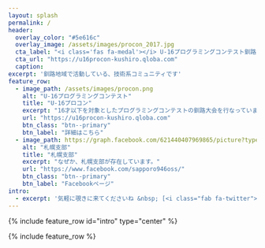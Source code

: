 ```yaml
---
layout: splash
permalink: /
header:
  overlay_color: "#5e616c"
  overlay_image: /assets/images/procon_2017.jpg
  cta_label: "<i class='fas fa-medal'></i> U-16プログラミングコンテスト釧路大会"
  cta_url: "https://u16procon-kushiro.qloba.com"
  caption:
excerpt: '釧路地域で活動している、技術系コミュニティです'
feature_row:
  - image_path: /assets/images/procon.png
    alt: "U-16プログラミングコンテスト"
    title: "U-16プロコン"
    excerpt: "16才以下を対象としたプログラミングコンテストの釧路大会を行なっています。全道優勝者も輩出しました！"
    url: "https://u16procon-kushiro.qloba.com"
    btn_class: "btn--primary"
    btn_label: "詳細はこちら"
  - image_path: https://graph.facebook.com/621440407969865/picture?type=large
    alt: "札幌支部"
    title: "札幌支部"
    excerpt: "なぜか、札幌支部が存在しています。"
    url: "https://www.facebook.com/sapporo946oss/"
    btn_class: "btn--primary"
    btn_label: "Facebookページ"
intro:
  - excerpt: '気軽に覗きに来てくださいね &nbsp; [<i class="fab fa-twitter"></i> @946oss](https://twitter.com/946oss){: .btn .btn--twitter} [<i class="fas fa-comments"></i> Join US!](https://spectrum.chat/946oss){: .btn .btn--primary}'
---
```


{% include feature_row id="intro" type="center" %}

{% include feature_row %}
